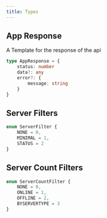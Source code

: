 ```yaml
---
title: Types
---
```


## App Response 
A Template for the response of the api
```ts
type AppResponse = {
    status: number
    data?: any
    error?: {
        message: string
    }
}
```

## Server Filters
```ts
enum ServerFilter {
    NONE = 0,
    MINIMAL = 1,
    STATUS = 2
}
```

## Server Count Filters
```ts
enum ServerCountFilter {
    NONE = 0,
    ONLINE = 1,
    OFFLINE = 2,
    BYSERVERTYPE = 3
}
```